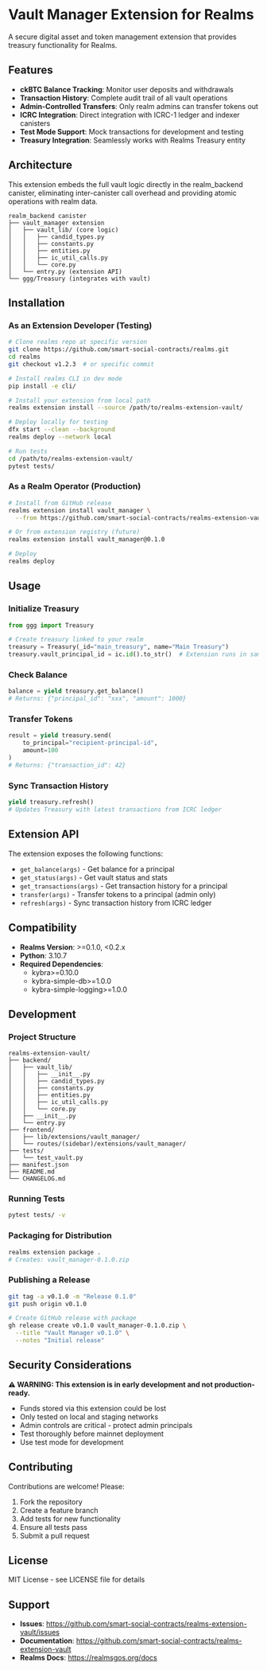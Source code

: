 # Vault Manager Extension for Realms

A secure digital asset and token management extension that provides treasury functionality for Realms.

## Features

- **ckBTC Balance Tracking**: Monitor user deposits and withdrawals
- **Transaction History**: Complete audit trail of all vault operations
- **Admin-Controlled Transfers**: Only realm admins can transfer tokens out
- **ICRC Integration**: Direct integration with ICRC-1 ledger and indexer canisters
- **Test Mode Support**: Mock transactions for development and testing
- **Treasury Integration**: Seamlessly works with Realms Treasury entity

## Architecture

This extension embeds the full vault logic directly in the realm_backend canister, eliminating inter-canister call overhead and providing atomic operations with realm data.

```
realm_backend canister
├── vault_manager extension
│   ├── vault_lib/ (core logic)
│   │   ├── candid_types.py
│   │   ├── constants.py
│   │   ├── entities.py
│   │   ├── ic_util_calls.py
│   │   └── core.py
│   └── entry.py (extension API)
└── ggg/Treasury (integrates with vault)
```

## Installation

### As an Extension Developer (Testing)

```bash
# Clone realms repo at specific version
git clone https://github.com/smart-social-contracts/realms.git
cd realms
git checkout v1.2.3  # or specific commit

# Install realms CLI in dev mode
pip install -e cli/

# Install your extension from local path
realms extension install --source /path/to/realms-extension-vault/

# Deploy locally for testing
dfx start --clean --background
realms deploy --network local

# Run tests
cd /path/to/realms-extension-vault/
pytest tests/
```

### As a Realm Operator (Production)

```bash
# Install from GitHub release
realms extension install vault_manager \
  --from https://github.com/smart-social-contracts/realms-extension-vault/releases/download/v0.1.0/vault_manager-0.1.0.zip

# Or from extension registry (future)
realms extension install vault_manager@0.1.0

# Deploy
realms deploy
```

## Usage

### Initialize Treasury

```python
from ggg import Treasury

# Create treasury linked to your realm
treasury = Treasury(_id="main_treasury", name="Main Treasury")
treasury.vault_principal_id = ic.id().to_str()  # Extension runs in same canister
```

### Check Balance

```python
balance = yield treasury.get_balance()
# Returns: {"principal_id": "xxx", "amount": 1000}
```

### Transfer Tokens

```python
result = yield treasury.send(
    to_principal="recipient-principal-id",
    amount=100
)
# Returns: {"transaction_id": 42}
```

### Sync Transaction History

```python
yield treasury.refresh()
# Updates Treasury with latest transactions from ICRC ledger
```

## Extension API

The extension exposes the following functions:

- `get_balance(args)` - Get balance for a principal
- `get_status(args)` - Get vault status and stats
- `get_transactions(args)` - Get transaction history for a principal
- `transfer(args)` - Transfer tokens to a principal (admin only)
- `refresh(args)` - Sync transaction history from ICRC ledger

## Compatibility

- **Realms Version**: >=0.1.0, <0.2.x
- **Python**: 3.10.7
- **Required Dependencies**:
  - kybra>=0.10.0
  - kybra-simple-db>=1.0.0
  - kybra-simple-logging>=1.0.0

## Development

### Project Structure

```
realms-extension-vault/
├── backend/
│   ├── vault_lib/
│   │   ├── __init__.py
│   │   ├── candid_types.py
│   │   ├── constants.py
│   │   ├── entities.py
│   │   ├── ic_util_calls.py
│   │   └── core.py
│   ├── __init__.py
│   └── entry.py
├── frontend/
│   ├── lib/extensions/vault_manager/
│   └── routes/(sidebar)/extensions/vault_manager/
├── tests/
│   └── test_vault.py
├── manifest.json
├── README.md
└── CHANGELOG.md
```

### Running Tests

```bash
pytest tests/ -v
```

### Packaging for Distribution

```bash
realms extension package .
# Creates: vault_manager-0.1.0.zip
```

### Publishing a Release

```bash
git tag -a v0.1.0 -m "Release 0.1.0"
git push origin v0.1.0

# Create GitHub release with package
gh release create v0.1.0 vault_manager-0.1.0.zip \
  --title "Vault Manager v0.1.0" \
  --notes "Initial release"
```

## Security Considerations

**⚠️ WARNING: This extension is in early development and not production-ready.**

- Funds stored via this extension could be lost
- Only tested on local and staging networks
- Admin controls are critical - protect admin principals
- Test thoroughly before mainnet deployment
- Use test mode for development

## Contributing

Contributions are welcome! Please:

1. Fork the repository
2. Create a feature branch
3. Add tests for new functionality
4. Ensure all tests pass
5. Submit a pull request

## License

MIT License - see LICENSE file for details

## Support

- **Issues**: https://github.com/smart-social-contracts/realms-extension-vault/issues
- **Documentation**: https://github.com/smart-social-contracts/realms-extension-vault
- **Realms Docs**: https://realmsgos.org/docs
